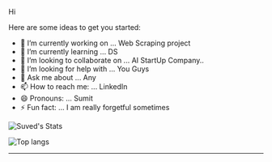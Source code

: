 
Hi

Here are some ideas to get you started:

 - 🔭 I’m currently working on ... Web Scraping project
 - 🌱 I’m currently learning ... DS
 - 👯 I’m looking to collaborate on ... AI StartUp Company..
 - 🤔 I’m looking for help with ... You Guys
 - 💬 Ask me about ... Any
 - 📫 How to reach me: ... LinkedIn
 - 😄 Pronouns: ... Sumit
 - ⚡ Fun fact: ...  I am really forgetful sometimes
 

![Suved's Stats](https://github-readme-stats.vercel.app/api?username=Suved-144&count_private=true&show_icons=true&theme=radical)

![Top langs](https://github-readme-stats.vercel.app/api/top-langs/?username=Suved-144&show_icons=true&theme=radical)


















<hr>

